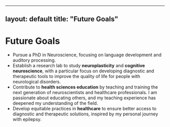 <link rel="stylesheet" type="text/css" href="styles.css">

---
layout: default
title: "Future Goals"
---

# Future Goals

- Pursue a PhD in Neuroscience, focusing on language development and auditory processing.
- Establish a research lab to study **neuroplasticity** and **cognitive neuroscience**, with a particular focus on developing diagnostic and therapeutic tools to improve the quality of life for people with neurological disorders.
- Contribute to **health sciences education** by teaching and training the next generation of neuroscientists and healthcare professionals. I am passionate about educating others, and my teaching experience has deepened my understanding of the field.
- Develop equitable practices in **healthcare** to ensure better access to diagnostic and therapeutic solutions, inspired by my personal journey with epilepsy.
